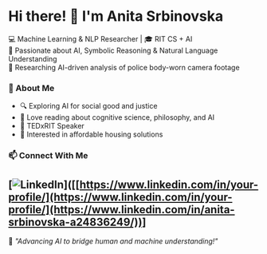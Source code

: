 # Hi there! 👋 I'm Anita Srbinovska

💻 Machine Learning & NLP Researcher | 🎓 RIT CS + AI  
🔬 Passionate about AI, Symbolic Reasoning & Natural Language Understanding  
📜 Researching AI-driven analysis of police body-worn camera footage  

### 🌟 About Me
- 🔍 Exploring AI for social good and justice
- 📖 Love reading about cognitive science, philosophy, and AI
- 🎤 TEDxRIT Speaker
- 🏡 Interested in affordable housing solutions

### 📫 Connect With Me
[![LinkedIn]([https://img.shields.io/badge/LinkedIn-0A66C2?style=flat&logo=linkedin&logoColor=white)]([[https://www.linkedin.com/in/your-profile/](https://www.linkedin.com/in/your-profile/](https://www.linkedin.com/in/anita-srbinovska-a24836249/))]
---

🚀 *"Advancing AI to bridge human and machine understanding!"*

